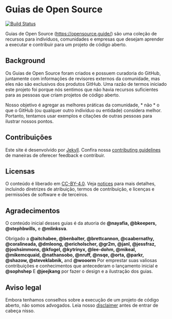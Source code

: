 # Guias de Open Source

[![Build Status](https://github.com/github/opensource.guide/workflows/GitHub%20Actions%20CI/badge.svg)](https://github.com/github/opensource.guide/actions)

Guias de Open Source (https://opensource.guide/) 
são uma coleção de recursos para indivíduos, comunidades e empresas que desejam aprender a executar e contribuir para um projeto de código aberto.

## Background
Os Guias de Open Source foram criados e possuem curadoria do GitHub, juntamente com informações de revisores externos da comunidade, mas eles não são exclusivos dos produtos GitHub. Uma razão de termos iniciado este projeto foi porque nós sentimos que não havia recursos suficientes para as pessoas que criam projetos de código aberto.

Nosso objetivo é agregar as melhores práticas da comunidade, * não * o que o GitHub (ou qualquer outro indivíduo ou entidade) considera melhor. Portanto, tentamos usar exemplos e citações de outras pessoas para ilustrar nossos pontos.

## Contribuições

Este site é desenvolvido por [Jekyll](https://jekyllrb.com/). Confira nossa [contributing guidelines](/CONTRIBUTING.md) de maneiras de oferecer feedback e contribuir.

## Licensas

O conteúdo é liberado em [CC-BY-4.0](https://creativecommons.org/licenses/by/4.0/). Veja [notices](notices.md) para mais detalhes, incluindo diretrizes de atribuição, termos de contribuição, e licenças e permissões de software e de terceiros.

## Agradecimentos

O conteúdo inicial desses guias é da atuoria de **@nayafia, @bkeepers, @stephbwills,** e **@mlinksva**.

Obrigado a **@aitchabee, @benbalter, @brettcannon, @caabernathy, @coralineada, @dmleong, @ericholscher, @gr2m, @janl, @jessfraz, @joshsimmons, @kfogel, @kytrinyx, @lee-dohm, @mikeal, @mikemcquaid, @nathansobo, @nruff, @nsqe, @orta, @parkr, @shazow, @steveklabnik,** and **@wooorm** Por emprestar suas valiosas contribuições e conhecimentos que antecederam o lançamento inicial e **@sophshep** E **@jeejkang** por fazer o design e a ilustração dos guias.

## Aviso legal
Embora tenhamos conselhos sobre a execução de um projeto de código aberto, não somos advogados. Leia nosso [disclaimer](notices.md#legal-disclaimer) antes de entrar de cabeça nisso.
